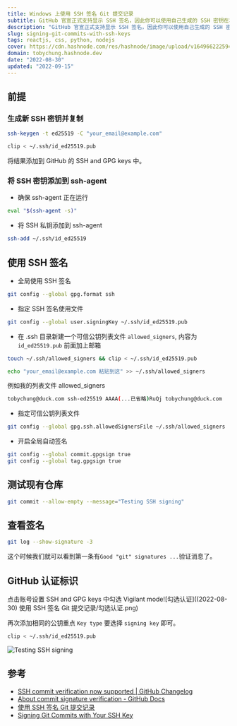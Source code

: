 ```yaml
---
title: Windows 上使用 SSH 签名 Git 提交记录
subtitle: GitHub 官宣正式支持显示 SSH 签名，因此你可以使用自己生成的 SSH 密钥在本地签名提交记录以防止他人冒充伪造提交记录
description: "GitHub 官宣正式支持显示 SSH 签名，因此你可以使用自己生成的 SSH 密钥在本地签名提交记录以防止他人冒充伪造提交记录"
slug: signing-git-commits-with-ssh-keys
tags: reactjs, css, python, nodejs
cover: https://cdn.hashnode.com/res/hashnode/image/upload/v1649662225945/7f_c6UxhR.jpg?auto=compress
domain: tobychung.hashnode.dev
date: "2022-08-30"
updated: "2022-09-15"
---
```


## 前提

### 生成新 SSH 密钥并复制

```bash
ssh-keygen -t ed25519 -C "your_email@example.com"
```

```bash
clip < ~/.ssh/id_ed25519.pub
```

将结果添加到 GitHub 的 SSH and GPG keys 中。

### 将 SSH 密钥添加到 ssh-agent

- 确保 ssh-agent 正在运行

```bash
eval "$(ssh-agent -s)"
```

- 将 SSH 私钥添加到 ssh-agent

```bash
ssh-add ~/.ssh/id_ed25519
```

## 使用 SSH 签名

- 全局使用 SSH 签名

```bash
git config --global gpg.format ssh
```

- 指定 SSH 签名使用文件

```bash
git config --global user.signingKey ~/.ssh/id_ed25519.pub
```

- 在 .ssh 目录新建一个可信公钥列表文件 `allowed_signers`, 内容为 `id_ed25519.pub` 前面加上邮箱

```bash
touch ~/.ssh/allowed_signers && clip < ~/.ssh/id_ed25519.pub
```

```bash
echo "your_email@example.com 粘贴到这" >> ~/.ssh/allowed_signers
```

例如我的列表文件 allowed_signers

```bash
tobychung@duck.com ssh-ed25519 AAAA(...已省略)RuQj tobychung@duck.com
```

- 指定可信公钥列表文件

```bash
git config --global gpg.ssh.allowedSignersFile ~/.ssh/allowed_signers
```

- 开启全局自动签名

```bash
git config --global commit.gpgsign true
git config --global tag.gpgsign true
```

## 测试现有仓库

```bash
git commit --allow-empty --message="Testing SSH signing"
```

## 查看签名

```bash
git log --show-signature -3
```

这个时候我们就可以看到第一条有`Good "git" signatures ...`验证消息了。

## GitHub 认证标识

点击账号设置 SSH and GPG keys 中勾选 Vigilant mode![勾选认证]((2022-08-30) 使用 SSH 签名 Git 提交记录/勾选认证.png)

再次添加相同的公钥重点 `Key type` 要选择 `signing key` 即可。

```bash
clip < ~/.ssh/id_ed25519.pub
```

![Testing SSH signing](https://cdn.hashnode.com/res/hashnode/image/upload/v1663318561458/AKt-iZOfZ.png "Testing SSH signing")

## 参考

- [SSH commit verification now supported | GitHub Changelog](https://github.blog/changelog/2022-08-23-ssh-commit-verification-now-supported/)
- [About commit signature verification - GitHub Docs](https://docs.github.com/en/authentication/managing-commit-signature-verification/about-commit-signature-verification#ssh-commit-verification)
- [使用 SSH 签名 Git 提交记录](https://taoshu.in/git/ssh-sign.html)
- [Signing Git Commits with Your SSH Key](https://calebhearth.com/sign-git-with-ssh)
